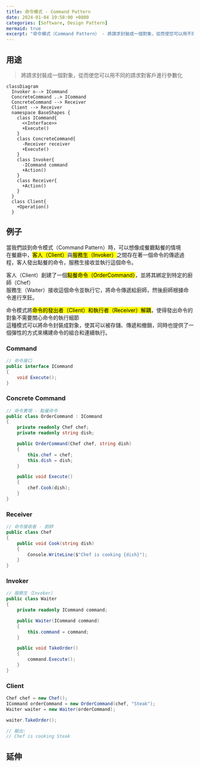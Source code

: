 ```yaml
---
title: 命令模式 - Command Pattern
date: 2024-01-04 19:58:00 +0800
categories: [Software, Design Pattern]
mermaid: true
excerpt: "命令模式（Command Pattern） - 將請求封裝成一個對象，從而使您可以用不同的請求對客戶進行參數化"
---
```


## 用途

> 將請求封裝成一個對象，從而使您可以用不同的請求對客戶進行參數化

```mermaid
classDiagram
  Invoker o--> ICommand
  ConcreteCommand ..> ICommand
  ConcreteCommand --> Receiver
  Client --> Receiver
  namespace BaseShapes {
    class ICommand{
      <<Interface>>
      +Execute()
    }
    class ConcreteCommand{
      -Receiver receiver
      +Execute()
    }
    class Invoker{
      -ICommand command
      +Action()
    }
    class Receiver{
      +Action()
    }
  }
  class Client{
    +Operation()
  }
```

## 例子

當我們談到命令模式（Command Pattern）時，可以想像成餐廳點餐的情境<br>
在餐廳中，<mark>客人（Client）</mark>與<mark>服務生（Invoker）</mark>之間存在著一個命令的傳遞過程，客人發出點餐的命令，服務生接收並執行這個命令。

客人（Client）創建了一個<mark>點餐命令（OrderCommand）</mark>，並將其綁定到特定的廚師（Chef）<br>
服務生（Waiter）接收這個命令並執行它，將命令傳遞給廚師，然後廚師根據命令進行烹飪。

命令模式將<mark>命令的發出者（Client）和執行者（Receiver）解耦</mark>，使得發出命令的對象不需要關心命令的執行細節<br>
這種模式可以將命令封裝成對象，使其可以被存儲、傳遞和撤銷，同時也提供了一個彈性的方式來構建命令的組合和連續執行。

### Command

```cs
// 命令接口
public interface ICommand
{
    void Execute();
}
```

### Concrete Command

```cs
// 命令實現 - 點餐命令
public class OrderCommand : ICommand
{
    private readonly Chef chef;
    private readonly string dish;

    public OrderCommand(Chef chef, string dish)
    {
        this.chef = chef;
        this.dish = dish;
    }

    public void Execute()
    {
        chef.Cook(dish);
    }
}
```

### Receiver

```cs
// 命令接收者 - 廚師
public class Chef
{
    public void Cook(string dish)
    {
        Console.WriteLine($"Chef is cooking {dish}");
    }
}
```

### Invoker

```cs
// 服務生（Invoker）
public class Waiter
{
    private readonly ICommand command;

    public Waiter(ICommand command)
    {
        this.command = command;
    }

    public void TakeOrder()
    {
        command.Execute();
    }
}
```

### Client

```cs
Chef chef = new Chef();
ICommand orderCommand = new OrderCommand(chef, "Steak");
Waiter waiter = new Waiter(orderCommand);

waiter.TakeOrder();

// 輸出:
// Chef is cooking Steak
```

## 延伸
